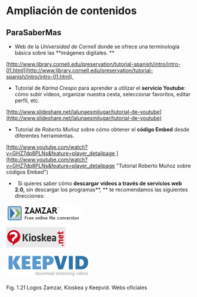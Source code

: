 # Ampliación de contenidos

## ParaSaberMas

*   Web de la _Universidad de Cornell_ donde se ofrece una terminología básica sobre las **imágenes digitales. **

[http://www.library.cornell.edu/preservation/tutorial-spanish/intro/intro-01.html](http://www.library.cornell.edu/preservation/tutorial-spanish/intro/intro-01.html) 

*   Tutorial de _Karina Crespo_ para aprender a utilizar el **servicio Youtube**: cómo subir vídeos, organizar nuestra cesta, seleccionar favoritos, editar perfil, etc.

[http://www.slideshare.net/lalunaesmilugar/tutorial-de-youtube](http://www.slideshare.net/lalunaesmilugar/tutorial-de-youtube)

*   Tutorial de _Roberto Muñoz_ sobre cómo obtener el **código Embed** desde diferentes herramientas.

[http://www.youtube.com/watch?v=GHZ7dp8PLNs&feature=player_detailpage ](http://www.youtube.com/watch?v=GHZ7dp8PLNs&feature=player_detailpage "Tutorial Roberto Muñoz sobre códigos Embed")

*     Si quieres saber cómo **descargar vídeos a través de servicios web 2.0,** sin descargar los programas**, ** te recomendamos las siguientes direcciones:


[![Logo de Zamzar para convertir videos](img/Zamzar.jpg "Logo Zamzar")](http://www.zamzar.com/url/ "Zamzar. Descargar videos desde la red")



[![Logo kioskea](img/kioskea.jpg "Logo Kioskea.net")](http://es.kioskea.net/faq/2033-bajar-videos-de-youtube-al-pc-sin-instalar-ningun-programa "Kioskea. Descargar videos desde la red")



[![Logo Keepvid](img/keepvid.jpg "Logo Keepvid")](http://keepvid.com/ "Keepvid. Descargar vídeos desde la red")


Fig. 1.21 Logos Zamzar, Kioskea y Keepvid. Webs oficiales


